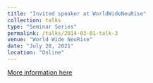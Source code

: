 ```yaml
---
title: "Invited speaker at WorldWideNeuRise"
collection: talks
type: "Seminar Series"
permalink: /talks/2014-03-01-talk-3
venue: "World Wide NeuRise"
date: "July 28, 2021"
location: "Online"
---
```


[More information here](https://www.world-wide.org/seminar/7240/)
